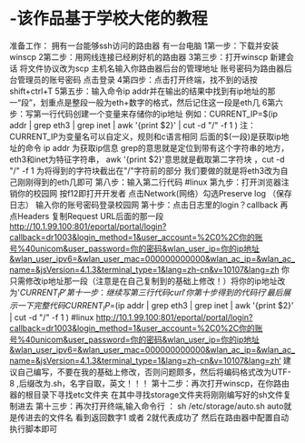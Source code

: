 # -该作品基于学校大佬的教程
准备工作： 拥有一台能够ssh访问的路由器 有一台电脑
1第一步：下载并安装winscp 
2第二步：用网线连接已经刷好机的路由器
3第三步：打开winscp 新建会话 将文件协议改为scp 主机名输入你路由器后台的管理地址 账号密码为路由器后台管理员的账号密码 点击登录
4第四步：点击打开终端，找不到的话按shift+ctrl+T 
5第五步：输入命令ip addr并在输出的结果中找到有ip地址的那一“段”，划重点是整段一般为eth+数字的格式，然后记住这一段是eth几 
6第六步：写第一行代码创建一个变量来存储你的ip地址 例如：CURRENT_IP=$(ip addr | grep eth3 | grep inet | awk '{print $2}' |  cut -d "/" -f 1 )
注：CURRENT_IP为变量名可以自定义，规则和c语言相同 后面的$(一段)是获取ip地址的命令 
ip addr 为获取ip信息  grep的意思就是定位到带有这个字符串的地方，eth3和inet为特征字符串， awk '{print $2}'意思就是截取第二字符块 ，cut -d "/" -f 1 为将得到的字符块截出在"/"字符前的部分
我们要做的就是将eth3改为自己刚刚得到的eth几即可
第八步：输入第二行代码 #linux
第九步：打开浏览器注销你的校园网 按f12即打开开发者 点击Network(网络）勾选Preserve log （保存日志） 输入你的账号密码登录校园网
第十步：点击日志里的login？callback 再点Headers 复制Request URL后面的那一段
http://10.1.99.100:801/eportal/portal/login?callback=dr1003&login_method=1&user_account=%2C0%2C你的账号%40unicom&user_password=你的密码&wlan_user_ip=你的ip地址&wlan_user_ipv6=&wlan_user_mac=000000000000&wlan_ac_ip=&wlan_ac_name=&jsVersion=4.1.3&terminal_type=1&lang=zh-cn&v=10107&lang=zh
你只需修改ip地址那一段（注意是在自己复制到的基础上修改！）将你的ip地址改为'$CURRENT_IP'
第十一步：继续写第三行代码curl '你第十步得到的代码行'
最后展示一下完整代码
CURRENT_IP=$(ip addr | grep eth3 | grep inet | awk '{print $2}' |  cut -d "/" -f 1 )
#linux
http://10.1.99.100:801/eportal/portal/login?callback=dr1003&login_method=1&user_account=%2C0%2C你的账号%40unicom&user_password=你的密码&wlan_user_ip=你的ip地址&wlan_user_ipv6=&wlan_user_mac=000000000000&wlan_ac_ip=&wlan_ac_name=&jsVersion=4.1.3&terminal_type=1&lang=zh-cn&v=10107&lang=zh‘
建议自己编写，不要在我的基础上修改，否则问题颇多，然后将编码格式改为UTF-8 ,后缀改为.sh，名字自取，英文！！！
第十二步：再次打开winscp，在你路由器的根目录下寻找etc文件夹 在其中寻找storage文件夹将刚刚编写好的sh文件复制进去
第十三步：再次打开终端,输入命令行 ： sh /etc/storage/auto.sh 
auto就是传进去的文件名
看到返回数字1 或者 2就代表成功了
然后在路由器中配置自动执行脚本即可
